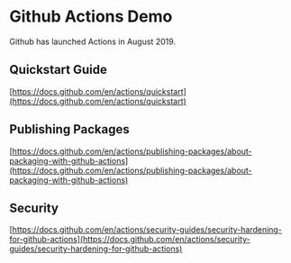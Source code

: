 # Github Actions Demo

Github has launched Actions in August 2019. 

## Quickstart Guide

[https://docs.github.com/en/actions/quickstart](https://docs.github.com/en/actions/quickstart)

## Publishing Packages

[https://docs.github.com/en/actions/publishing-packages/about-packaging-with-github-actions](https://docs.github.com/en/actions/publishing-packages/about-packaging-with-github-actions)

## Security 

[https://docs.github.com/en/actions/security-guides/security-hardening-for-github-actions](https://docs.github.com/en/actions/security-guides/security-hardening-for-github-actions)